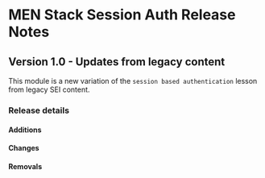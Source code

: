 <h1>
  <span class="headline">MEN Stack Session Auth</span>
  <span class="subhead">Release Notes</span>
</h1>

## Version 1.0 - Updates from legacy content

This module is a new variation of the `session based authentication` lesson from legacy SEI content.

### Release details

#### Additions

#### Changes

#### Removals
